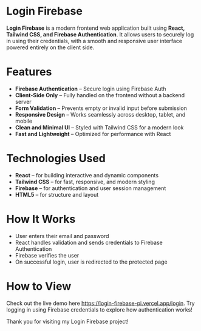 # Login Firebase
**Login Firebase** is a modern frontend web application built using **React, Tailwind CSS, and Firebase Authentication**. It allows users to securely log in using their credentials, with a smooth and responsive user interface powered entirely on the client side.

# Features
- **Firebase Authentication** – Secure login using Firebase Auth
- **Client-Side Only** – Fully handled on the frontend without a backend server
- **Form Validation** – Prevents empty or invalid input before submission
- **Responsive Design** – Works seamlessly across desktop, tablet, and mobile
- **Clean and Minimal UI** – Styled with Tailwind CSS for a modern look
- **Fast and Lightweight** – Optimized for performance with React

# Technologies Used
- **React** – for building interactive and dynamic components
- **Tailwind CSS** – for fast, responsive, and modern styling
- **Firebase** – for authentication and user session management
- **HTML5** – for structure and layout

# How It Works
- User enters their email and password
- React handles validation and sends credentials to Firebase Authentication
- Firebase verifies the user
- On successful login, user is redirected to the protected page

# How to View
Check out the live demo here https://login-firebase-pi.vercel.app/login. Try logging in using Firebase credentials to explore how authentication works!

Thank you for visiting my Login Firebase project!

